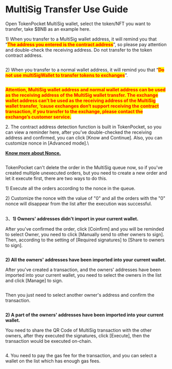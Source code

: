 # MultiSig Transfer Use Guide

Open TokenPocket MultiSig wallet, select the token/NFT you want to transfer, take $BNB as an example here.&#x20;

1\) When you transfer to a MultiSig wallet address, it will remind you that “<mark style="color:red;">**The address you entered is the contract address**</mark>”, so please pay attention and double-check the receiving address. Do not transfer to the token contract address.

<figure><img src="../../.gitbook/assets/001.jpg" alt=""><figcaption></figcaption></figure>

2\) When you transfer to a normal wallet address, it will remind you that “<mark style="color:red;">**Do not use multiSigWallet to transfer tokens to exchanges**</mark>”.

<figure><img src="../../.gitbook/assets/002.jpg" alt=""><figcaption></figcaption></figure>

<mark style="color:red;">**Attention, MultiSig wallet address and normal wallet address can be used as the receiving address of the MultiSig wallet transfer. The exchange wallet address can’t be used as the receiving address of the MultiSig wallet transfer, ‘cause exchanges don‘t support receiving the contract transaction, if you transfer to the exchange, please contact the exchange’s customer service.**</mark>



2\. The contract address detection function is built in TokenPocket, so you can view a reminder here, after you’ve double-checked the receiving address and confirmed, you can click \[Know and Continue]. Also, you can customize nonce in \[Advanced mode].\


****[**Know more about Nonce.**](https://help.tokenpocket.pro/en/wallet-faq-en/Multisig-Wallet/nonce)****

<figure><img src="../../.gitbook/assets/2 (20).png" alt=""><figcaption></figcaption></figure>

TokenPocket can't delete the order in the MultiSig queue now, so if you've created multiple unexecuted orders, but you need to create a new order and let it execute first, there are two ways to do this.

1\) Execute all the orders according to the nonce in the queue.

2\) Customize the nonce with the value of "0" and all the orders with the "0" nonce will disappear from the list after the execution was successful.

<figure><img src="../../.gitbook/assets/3 (6) (1).png" alt=""><figcaption></figcaption></figure>

3、**1) Owners' addresses didn't import in your current wallet.**

After you've confirmed the order, click \[Coinfirm] and you will be reminded to select Owner, you need to click \[Manually send to other owners to sign]. Then, according to the setting of  \[Required signatures] to \[Share to owners to sign].

<figure><img src="../../.gitbook/assets/4 (5) (2).png" alt=""><figcaption></figcaption></figure>

**2) All the owners' addresses have been imported into your current wallet.**

After you've created a transaction, and the owners' addresses have been imported into your current wallet, you need to select the owners in the list and click \[Manage] to sign.

<figure><img src="../../.gitbook/assets/5 (5).png" alt=""><figcaption></figcaption></figure>

Then you just need to select another owner's address and confirm the transaction.

<figure><img src="../../.gitbook/assets/6 (3).png" alt=""><figcaption></figcaption></figure>

**2) A part of the owners' addresses have been imported into your current wallet.**

You need to share the QR Code of MultiSig transaction with the other owners, after they executed the signatures, click \[Execute], then the transaction would be executed on-chain.

<figure><img src="../../.gitbook/assets/7 (1).png" alt=""><figcaption></figcaption></figure>

4\. You need to pay the gas fee for the transaction, and you can select a wallet on the list which has enough gas fees.

<figure><img src="../../.gitbook/assets/8.png" alt=""><figcaption></figcaption></figure>
